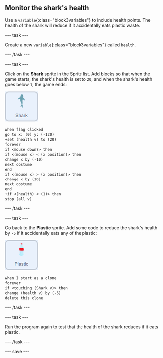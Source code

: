 ## Monitor the shark's health

Use a `variable`{:class="block3variables"} to include health points. The health of the shark will reduce if it accidentally eats plastic waste.

--- task ---

Create a new `variable`{:class="block3variables"} called `health`.

--- /task ---

--- task ---

Click on the **Shark** sprite in the Sprite list. Add blocks so that when the game starts, the shark's health is set to `20`, and when the shark's health goes below `1`, the game ends:

![shark sprite](images/shark-sprite.png)

```blocks3
when flag clicked
go to x: (0) y: (-120)
+set (health v) to (20)
forever
if <mouse down?> then
if <(mouse x) < (x position)> then
change x by (-10)
next costume
end
if <(mouse x) > (x position)> then
change x by (10)
next costume
end
+if <(health) < (1)> then
stop (all v)
```

--- /task ---

--- task ---

Go back to the **Plastic** sprite. Add some code to reduce the shark's health by `-5` if it accidentally eats any of the plastic:

![plastic sprite](images/plastic-sprite.png)

```blocks3
when I start as a clone
forever
if <touching (Shark v)> then
change (health v) by (-5)
delete this clone
```

--- /task ---

--- task ---

Run the program again to test that the health of the shark reduces if it eats plastic.

--- /task ---

--- save ---
